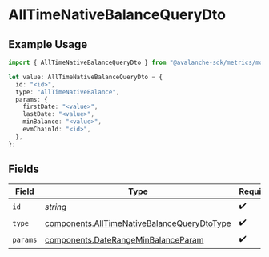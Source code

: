 # AllTimeNativeBalanceQueryDto

## Example Usage

```typescript
import { AllTimeNativeBalanceQueryDto } from "@avalanche-sdk/metrics/models/components";

let value: AllTimeNativeBalanceQueryDto = {
  id: "<id>",
  type: "AllTimeNativeBalance",
  params: {
    firstDate: "<value>",
    lastDate: "<value>",
    minBalance: "<value>",
    evmChainId: "<id>",
  },
};
```

## Fields

| Field                                                                                                      | Type                                                                                                       | Required                                                                                                   | Description                                                                                                |
| ---------------------------------------------------------------------------------------------------------- | ---------------------------------------------------------------------------------------------------------- | ---------------------------------------------------------------------------------------------------------- | ---------------------------------------------------------------------------------------------------------- |
| `id`                                                                                                       | *string*                                                                                                   | :heavy_check_mark:                                                                                         | N/A                                                                                                        |
| `type`                                                                                                     | [components.AllTimeNativeBalanceQueryDtoType](../../models/components/alltimenativebalancequerydtotype.md) | :heavy_check_mark:                                                                                         | N/A                                                                                                        |
| `params`                                                                                                   | [components.DateRangeMinBalanceParam](../../models/components/daterangeminbalanceparam.md)                 | :heavy_check_mark:                                                                                         | N/A                                                                                                        |